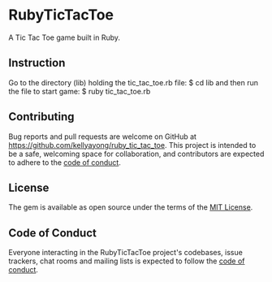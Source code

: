 # RubyTicTacToe

A Tic Tac Toe game built in Ruby.

## Instruction

Go to the directory (lib) holding the tic_tac_toe.rb file:
$ cd lib
and then run the file to start game:
$ ruby tic_tac_toe.rb

## Contributing

Bug reports and pull requests are welcome on GitHub at https://github.com/kellyayong/ruby_tic_tac_toe. This project is intended to be a safe, welcoming space for collaboration, and contributors are expected to adhere to the [code of conduct](https://github.com/kellyayong/ruby_tic_tac_toe/blob/master/CODE_OF_CONDUCT.md).

## License

The gem is available as open source under the terms of the [MIT License](https://opensource.org/licenses/MIT).

## Code of Conduct

Everyone interacting in the RubyTicTacToe project's codebases, issue trackers, chat rooms and mailing lists is expected to follow the [code of conduct](https://github.com/kellyayong/ruby_tic_tac_toe/blob/master/CODE_OF_CONDUCT.md).
